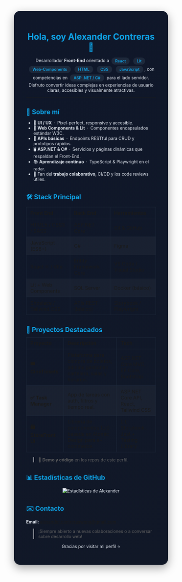 <!-- README.md – Alexander Contreras -->

<!-- ░░░░░  SIMPLE THEME  ░░░░░ -->
<style>
:root{
  --bg:#0f172a;
  --bg-alt:#1e293b;
  --accent:#0ea5e9;
  --text:#e2e8f0;
  --radius:1.25rem;
  --shadow:0 10px 30px rgba(0,0,0,.35);
  font-family:system-ui,-apple-system,Segoe UI,Roboto,Helvetica,Arial,sans-serif;
}

/* Wrapper */
.readme-box{
  background:linear-gradient(145deg,var(--bg),#111827);
  color:var(--text);
  padding:2rem 2.5rem;
  border-radius:var(--radius);
  box-shadow:var(--shadow);
}

/* Badges */
.badge{
  background:var(--bg-alt);
  color:var(--accent);
  padding:.25rem .75rem;
  border-radius:.75rem;
  margin:.15rem .25rem;
  font-weight:600;
  font-size:.8rem;
  display:inline-block;
}

/* Headings */
h1,h2,h3{
  color:var(--accent);
  margin-top:2.2rem;
  margin-bottom:.75rem;
  text-align:center;
}
h2,h3{ text-align:left; }

/* Table */
table{
  width:100%;
  border-collapse:collapse;
  margin-top:.75rem;
}
th,td{
  padding:.55rem .8rem;
  border:1px solid var(--bg-alt);
  text-align:left;
}
tr:nth-child(even){background:rgba(255,255,255,.04);}
tr:hover{background:rgba(255,255,255,.06);}
</style>

<div class="readme-box">

<h1>Hola, soy Alexander Contreras 👋</h1>

<p align="center">
  Desarrollador <strong>Front-End</strong> orientado a
  <span class="badge">React</span>
  <span class="badge">Lit</span>
  <span class="badge">Web-Components</span>
  <span class="badge">HTML</span>
  <span class="badge">CSS</span>
  <span class="badge">JavaScript</span>,
  con competencias en <span class="badge">ASP .NET / C#</span> para el lado servidor.<br>
  Disfruto convertir ideas complejas en experiencias de usuario claras, accesibles y visualmente atractivas.
</p>

---

## 🚀 Sobre mí
- 🎨 **UI / UX** · Pixel-perfect, responsive y accesible.  
- 🧩 **Web Components & Lit** · Componentes encapsulados estándar W3C.  
- 🔌 **APIs básicas** · Endpoints RESTful para CRUD y prototipos rápidos.  
- 🖥️ **ASP.NET & C#** · Servicios y páginas dinámicas que respaldan el Front-End.  
- 📚 **Aprendizaje continuo** · TypeScript & Playwright en el radar.  
- 🤝 Fan del **trabajo colaborativo**, CI/CD y los code reviews útiles.

## 🛠️ Stack Principal
| Front End | Back End | Herramientas |
|-----------|----------|--------------|
| HTML5 / CSS3 / SASS | ASP.NET Core | Git & GitHub |
| JavaScript (ES6+) | C# | Figma |
| React ⚛︎ / Vite | Entity Framework Core | VS Code / Visual Studio |
| Lit + Web Components | SQL Server | Docker (básico) |
| Shoelace / Tailwind CSS | APIs REST (básico) | Storybook / Playwright |

## 📌 Proyectos Destacados
| Proyecto | Descripción | Tech |
|----------|-------------|------|
| **🎟️ CineTickets** | Plataforma para compra de boletos; admins gestionan cartelera, salas y horarios. | ASP.NET Core MVC, EF Core, Bootstrap |
| **✅ Task Manager** | App de tareas con auth, filtros y tiempo real. | ASP.NET Core API, React, Tailwind CSS |
| **🛍️ StoreFront UI** | Librería de componentes (Lit) basada en Atomic Design para e-commerce. | Lit, Storybook, Jest + Testing Library |

> 🔗 **Demo y código** en los repos de este perfil.

## 📊 Estadísticas de GitHub
<p align="center">
  <img src="https://github-readme-stats.vercel.app/api?username=alexcontreras&show_icons=true&theme=default" alt="Estadísticas de Alexander" />
</p>

## ✉️ Contacto
**Email:** <alexander.contreraswong@gmail.com>  

> ¡Siempre abierto a nuevas colaboraciones o a conversar sobre desarrollo web!

<p align="center">Gracias por visitar mi perfil ⭐️</p>

</div>



<!---
AlexanderContreras17/AlexanderContreras17 is a ✨ special ✨ repository because its `README.md` (this file) appears on your GitHub profile.
You can click the Preview link to take a look at your changes.
--->
